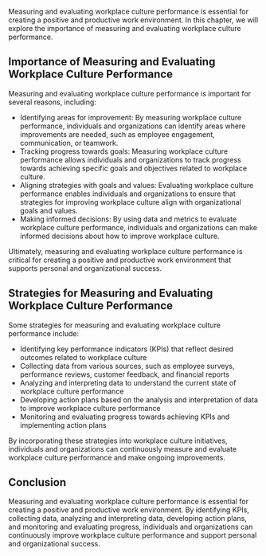 
Measuring and evaluating workplace culture performance is essential for creating a positive and productive work environment. In this chapter, we will explore the importance of measuring and evaluating workplace culture performance.

Importance of Measuring and Evaluating Workplace Culture Performance
--------------------------------------------------------------------

Measuring and evaluating workplace culture performance is important for several reasons, including:

* Identifying areas for improvement: By measuring workplace culture performance, individuals and organizations can identify areas where improvements are needed, such as employee engagement, communication, or teamwork.
* Tracking progress towards goals: Measuring workplace culture performance allows individuals and organizations to track progress towards achieving specific goals and objectives related to workplace culture.
* Aligning strategies with goals and values: Evaluating workplace culture performance enables individuals and organizations to ensure that strategies for improving workplace culture align with organizational goals and values.
* Making informed decisions: By using data and metrics to evaluate workplace culture performance, individuals and organizations can make informed decisions about how to improve workplace culture.

Ultimately, measuring and evaluating workplace culture performance is critical for creating a positive and productive work environment that supports personal and organizational success.

Strategies for Measuring and Evaluating Workplace Culture Performance
---------------------------------------------------------------------

Some strategies for measuring and evaluating workplace culture performance include:

* Identifying key performance indicators (KPIs) that reflect desired outcomes related to workplace culture
* Collecting data from various sources, such as employee surveys, performance reviews, customer feedback, and financial reports
* Analyzing and interpreting data to understand the current state of workplace culture performance
* Developing action plans based on the analysis and interpretation of data to improve workplace culture performance
* Monitoring and evaluating progress towards achieving KPIs and implementing action plans

By incorporating these strategies into workplace culture initiatives, individuals and organizations can continuously measure and evaluate workplace culture performance and make ongoing improvements.

Conclusion
----------

Measuring and evaluating workplace culture performance is essential for creating a positive and productive work environment. By identifying KPIs, collecting data, analyzing and interpreting data, developing action plans, and monitoring and evaluating progress, individuals and organizations can continuously improve workplace culture performance and support personal and organizational success.

